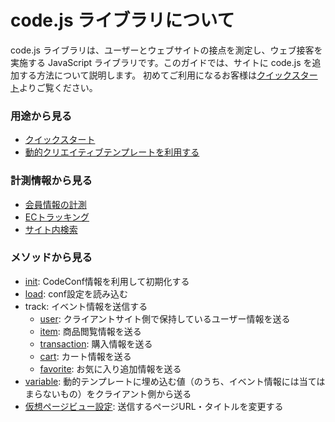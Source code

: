 # code.js ライブラリについて

code.js ライブラリは、ユーザーとウェブサイトの接点を測定し、ウェブ接客を実施する JavaScript ライブラリです。このガイドでは、サイトに code.js を追加する方法について説明します。
初めてご利用になるお客様は[クイックスタート](./quick-start.html)よりご覧ください。

### 用途から見る

- [クイックスタート](./quick-start.html)
- [動的クリエイティブテンプレートを利用する](./dynamic-variable.html)

### 計測情報から見る

- [会員情報の計測](./user-tracking.html)
- [ECトラッキング](./ec-tracking.html)
- [サイト内検索](./page-tracking.html)

### メソッドから見る

- [init](#init): CodeConf情報を利用して初期化する
- [load](#load): conf設定を読み込む
- track: イベント情報を送信する
  - [user](#trackuser): クライアントサイト側で保持しているユーザー情報を送る
  - [item](#trackitem): 商品閲覧情報を送る
  - [transaction](#tracktransaction): 購入情報を送る
  - [cart](#trackcart): カート情報を送る
  - [favorite](#trackfavorite): お気に入り追加情報を送る
- [variable](#trackvariable): 動的テンプレートに埋め込む値（のうち、イベント情報には当てはまらないもの）をクライアント側から送る
- [仮想ページビュー設定](#仮想ページビュー設定): 送信するページURL・タイトルを変更する
